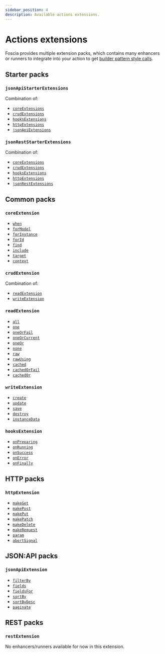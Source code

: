 ```yaml
---
sidebar_position: 4
description: Available actions extensions.
---
```


# Actions extensions

Foscia provides multiple extension packs, which contains many enhancers or
runners to integrate into your action to get
[builder pattern style calls](/docs/actions#extensions).

## Starter packs

### `jsonApiStarterExtensions`

Combination of:

-   [`coreExtensions`](#coreextensions)
-   [`crudExtensions`](#crudextensions)
-   [`hooksExtensions`](#hooksextensions)
-   [`httpExtensions`](#httpextensions)
-   [`jsonApiExtensions`](#jsonapiextensions)

### `jsonRestStarterExtensions`

Combination of:

-   [`coreExtensions`](#coreextensions)
-   [`crudExtensions`](#crudextensions)
-   [`hooksExtensions`](#hooksextensions)
-   [`httpExtensions`](#httpextensions)
-   [`jsonRestExtensions`](#jsonrestextensions)

## Common packs

### `coreExtension`

-   [`when`](/docs/api/actions-enhancers#when)
-   [`forModel`](/docs/api/actions-enhancers#formodel)
-   [`forInstance`](/docs/api/actions-enhancers#forinstance)
-   [`forId`](/docs/api/actions-enhancers#forid)
-   [`find`](/docs/api/actions-enhancers#find)
-   [`include`](/docs/api/actions-enhancers#include)
-   [`target`](/docs/api/actions-enhancers#target)
-   [`context`](/docs/api/actions-enhancers#context)

### `crudExtension`

Combination of:

-   [`readExtension`](#readextension)
-   [`writeExtension`](#writeextension)

### `readExtension`

-   [`all`](/docs/api/actions-runners#all)
-   [`one`](/docs/api/actions-runners#one)
-   [`oneOrFail`](/docs/api/actions-runners#oneorfail)
-   [`oneOrCurrent`](/docs/api/actions-runners#oneorcurrent)
-   [`oneOr`](/docs/api/actions-runners#oneor)
-   [`none`](/docs/api/actions-runners#none)
-   [`raw`](/docs/api/actions-runners#raw)
-   [`rawUsing`](/docs/api/actions-runners#rawusing)
-   [`cached`](/docs/api/actions-runners#cached)
-   [`cachedOrFail`](/docs/api/actions-runners#cachedorfail)
-   [`cachedOr`](/docs/api/actions-runners#cachedor)

### `writeExtension`

-   [`create`](/docs/api/actions-enhancers#create)
-   [`update`](/docs/api/actions-enhancers#update)
-   [`save`](/docs/api/actions-enhancers#save)
-   [`destroy`](/docs/api/actions-enhancers#destroy)
-   [`instanceData`](/docs/api/actions-enhancers#instancedata)

### `hooksExtension`

-   [`onPreparing`](/docs/api/actions-enhancers#onpreparing)
-   [`onRunning`](/docs/api/actions-enhancers#onrunning)
-   [`onSuccess`](/docs/api/actions-enhancers#onsuccess)
-   [`onError`](/docs/api/actions-enhancers#onerror)
-   [`onFinally`](/docs/api/actions-enhancers#onfinally)

## HTTP packs

### `httpExtension`

-   [`makeGet`](/docs/api/actions-enhancers#makeget)
-   [`makePost`](/docs/api/actions-enhancers#makepost)
-   [`makePut`](/docs/api/actions-enhancers#makeput)
-   [`makePatch`](/docs/api/actions-enhancers#makepatch)
-   [`makeDelete`](/docs/api/actions-enhancers#makedelete)
-   [`makeRequest`](/docs/api/actions-enhancers#makerequest)
-   [`param`](/docs/api/actions-enhancers#param)
-   [`abortSignal`](/docs/api/actions-enhancers#abortsignal)

## JSON:API packs

### `jsonApiExtension`

-   [`filterBy`](/docs/api/actions-enhancers#filterby)
-   [`fields`](/docs/api/actions-enhancers#fields)
-   [`fieldsFor`](/docs/api/actions-enhancers#fieldsfor)
-   [`sortBy`](/docs/api/actions-enhancers#sortby)
-   [`sortByDesc`](/docs/api/actions-enhancers#sortbydesc)
-   [`paginate`](/docs/api/actions-enhancers#paginate)

## REST packs

### `restExtension`

No enhancers/runners available for now in this extension.
